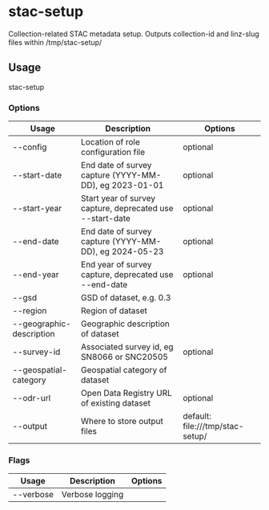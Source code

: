 # stac-setup

Collection-related STAC metadata setup. Outputs collection-id and linz-slug files within /tmp/stac-setup/

## Usage

stac-setup <options>

### Options

| Usage                          | Description                                               | Options                          |
| ------------------------------ | --------------------------------------------------------- | -------------------------------- |
| --config <str>                 | Location of role configuration file                       | optional                         |
| --start-date <str>             | End date of survey capture (YYYY-MM-DD), eg 2023-01-01    | optional                         |
| --start-year <str>             | Start year of survey capture, deprecated use --start-date | optional                         |
| --end-date <str>               | End date of survey capture (YYYY-MM-DD), eg 2024-05-23    | optional                         |
| --end-year <str>               | End year of survey capture, deprecated use --end-date     | optional                         |
| --gsd <value>                  | GSD of dataset, e.g. 0.3                                  |                                  |
| --region <str>                 | Region of dataset                                         |                                  |
| --geographic-description <str> | Geographic description of dataset                         |                                  |
| --survey-id <str>              | Associated survey id, eg SN8066 or SNC20505               | optional                         |
| --geospatial-category <str>    | Geospatial category of dataset                            |                                  |
| --odr-url <str>                | Open Data Registry URL of existing dataset                | optional                         |
| --output <value>               | Where to store output files                               | default: file:///tmp/stac-setup/ |

### Flags

| Usage     | Description     | Options |
| --------- | --------------- | ------- |
| --verbose | Verbose logging |         |

<!-- This file has been autogenerated by src/readme/readme.generate.ts -->
